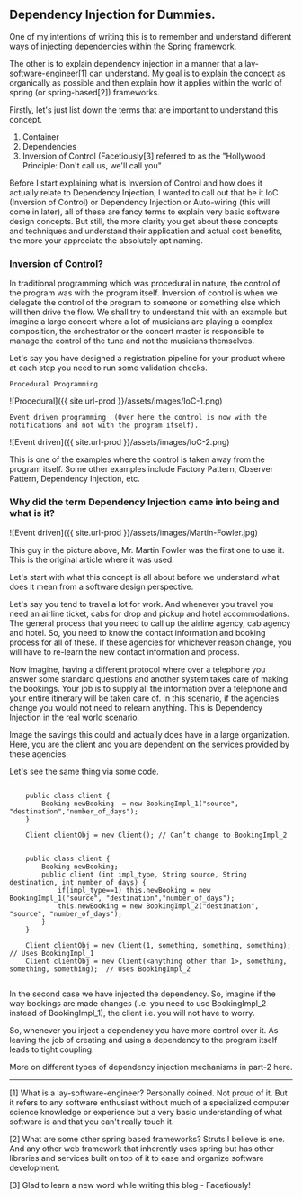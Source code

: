 ## Dependency Injection for Dummies.

One of my intentions of writing this is to remember and understand different ways of injecting dependencies within the Spring framework.

The other is to explain dependency injection in a manner that a lay-software-engineer[1] can understand. My goal is to explain the concept as organically as possible and then explain how it applies within the world of spring (or spring-based[2]) frameworks. 

Firstly, let's just list down the terms that are important to understand this concept. 
1. Container 
2. Dependencies 
3. Inversion of Control (Facetiously[3] referred to as the "Hollywood Principle: Don't call us, we'll call you"

Before I start explaining what is Inversion of Control and how does it actually relate to Dependency Injection, I wanted to call out that be it IoC (Inversion of Control) or Dependency Injection or Auto-wiring (this will come in later), all of these are fancy terms to explain very basic software design concepts. But still, the more clarity you get about these concepts and techniques and understand their application and actual cost benefits, the more your appreciate the absolutely apt naming.

### Inversion of Control?
In traditional programming which was procedural in nature, the control of the program was with the program itself. Inversion of control is when we delegate the control of the program to someone or something else which will then drive the flow. We shall try to understand this with an example but imagine a large concert where a lot of musicians are playing a complex composition, the orchestrator or the concert master is responsible to manage the control of the tune and not the musicians themselves.

Let's say you have designed a registration pipeline for your product where at each step you need to run some validation checks.

	Procedural Programming
	
![Procedural]({{ site.url-prod }}/assets/images/IoC-1.png)

	Event driven programming  (Over here the control is now with the notifications and not with the program itself).
	
![Event driven]({{ site.url-prod }}/assets/images/IoC-2.png)
	
This is one of the examples where the control is taken away from the program itself. Some other examples include Factory Pattern, Observer Pattern, Dependency Injection, etc.

### Why did the term Dependency Injection came into being and what is it?

![Event driven]({{ site.url-prod }}/assets/images/Martin-Fowler.jpg)

This guy in the picture above, Mr. Martin Fowler was the first one to use it. This is the original article where it was used.

Let's start with what this concept is all about before we understand what does it mean from a software design perspective.

Let's say you tend to travel a lot for work. And whenever you travel you need an airline ticket, cabs for drop and pickup and hotel accommodations. The general process that you need to call up the airline agency, cab agency and hotel. So, you need to know the contact information and booking process for all of these. If these agencies for whichever reason change, you will have to re-learn the new contact information and process.

Now imagine, having a different protocol where over a telephone you answer some standard questions and another system takes care of making the bookings. Your job is to supply all the information over a telephone and your entire itinerary will be taken care of. In this scenario, if the agencies change you would not need to relearn anything. This is Dependency Injection in the real world scenario.

Image the savings this could and actually does have in a large organization. Here, you are the client and you are dependent on the services provided by these agencies.

Let's see the same thing via some code.

~~~~

	public class client { 
		Booking newBooking  = new BookingImpl_1("source", "destination","number_of_days");
	}  

	Client clientObj = new Client(); // Can’t change to BookingImpl_2

~~~~
	
~~~~

	public class client {
		Booking newBooking;
		public client (int impl_type, String source, String destination, int number_of_days) {
			if(impl_type==1) this.newBooking = new BookingImpl_1("source", "destination","number_of_days");
			this.newBooking = new BookingImpl_2("destination", "source", "number_of_days");
		}
	}
	
	Client clientObj = new Client(1, something, something, something);  // Uses BookingImpl_1
	Client clientObj = new Client(<anything other than 1>, something, something, something);  // Uses BookingImpl_2
	
~~~~

In the second case we have injected the dependency. So, imagine if the way bookings are made changes (i.e. you need to use BookingImpl_2 instead of BookingImpl_1), the client i.e. you will not have to worry. 

So, whenever you inject a dependency you have more control over it. As leaving the job of creating and using a dependency to the program itself leads to tight coupling.

More on different types of dependency injection mechanisms in part-2 here.

____________________________________________________________________________________

[1] What is a lay-software-engineer? Personally coined. Not proud of it. But it refers to any software enthusiast without much of a specialized computer science knowledge or experience but a very basic understanding of what software is and that you can't really touch it. 

[2] What are some other spring based frameworks? Struts I believe is one. And any other web framework that inherently uses spring but has other libraries and services built on top of it to ease and organize software development.

[3] Glad to learn a new word while writing this blog - Facetiously!
